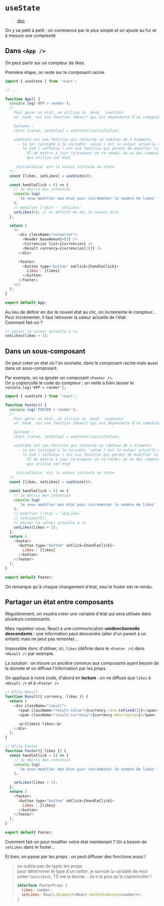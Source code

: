 # `useState`

> [doc](https://react.dev/reference/react/useState)

On y va petit à petit : on commence par le plus simple et on ajoute au fur et à mesure une complexité

## Dans `<App />`

On peut partir sur un compteur de _likes_.

Première étape, on reste sur le composant racine

```js
import { useState } from 'react';

// ...

function App() {
  console.log('APP > render');
  /*
    Pour gérer un état, on utilise le _Hook_ `useState`
    un _hook_ est une fonction (React) qui est dépendante d'un composant

    Syntaxe :
    const [value, setValue] = useState(initialValue);

    useState est une fonction qui retourne un tableau de 2 éléments
      - le 1er (assigné à la variable `value`) est la valeur actuelle du state
      - le 2nd (`setValue`) est une fonction qui permet de modifier la valeur
          ET de mettre à jour (provoquer un re-rendu) du ou des composants
          qui utilise cet état
  
    `initialValue` est la valeur initiale du state
  */
  const [likes, setLikes] = useState(0);

  const handleClick = () => {
    // Je décris mon intention
    console.log(
      'Je veux modifier mon état pour incrémenter le nombre de likes'
    );
    // modifier l'état → `setLikes`
    setLikes(5); // on définit en dur le nouvel état
  };

  return (
    <>
      <div className="converter">
        <Header baseAmount={1} />
        <Currencies list={currencies} />
        <Result currency={currencies[16]} />
      </div>

      <footer>
        <button type="button" onClick={handleClick}>
          Likes : {likes}
        </button>
      </footer>
    </>
  );
}

export default App;
```

Au lieu de définir en dur le nouvel état au clic, on incrémente le compteur…  
Pour incrémenter, il faut retrouver la valeur actuelle de l'état.  
Comment fait-on ?

```js
// passer la valeur actuelle à +1
setLikes(likes + 1);
```

## Dans un sous-composant

On peut créer un état où l'on souhaite, dans le composant racine mais aussi dans
un sous-composant.

Par exemple, on va ajouter un composant `<Footer />`.  
On y copie/colle le code du compteur ; on veille à bien laisser le `console.log('APP > render');`

```js
import { useState } from 'react';

function Footer() {
  console.log('FOOTER > render');
  /*
    Pour gérer un état, on utilise le _Hook_ `useState`
    un _hook_ est une fonction (React) qui est dépendante d'un composant

    Syntaxe :
    const [value, setValue] = useState(initialValue);

    useState est une fonction qui retourne un tableau de 2 éléments
      - le 1er (assigné à la variable `value`) est la valeur actuelle du state
      - le 2nd (`setValue`) est une fonction qui permet de modifier la valeur
          ET de mettre à jour (provoquer un re-rendu) du ou des composants
          qui utilise cet état
  
    `initialValue` est la valeur initiale du state
  */
  const [likes, setLikes] = useState(0);

  const handleClick = () => {
    // Je décris mon intention
    console.log(
      'Je veux modifier mon état pour incrémenter le nombre de likes'
    );
    // modifier l'état → `setLikes`
    // setLikes(5);
    // passer la valeur actuelle à +1
    setLikes(likes + 1);
  };
  return (
    <footer>
      <button type="button" onClick={handleClick}>
        Likes : {likes}
      </button>
    </footer>
  );
}

export default Footer;
```

On remarque qu'à chaque changement d'état, seul le footer est re-rendu.

## Partager un état entre composants

Régulièrement, on voudra créer une variable d'état qui sera utilisée dans plusieurs composants.

Mais rappelez-vous, React a une communication **unidirectionnelle descendante** :
une information peut descendre (aller d'un parent à un enfant) mais ne peut pas remonter…

Impossible donc d'utiliser, ici, `likes` (définie dans le `<Footer />`) dans `<Result />` par exemple.

La solution : on trouve un ancêtre commun aux composants ayant besoin de la donnée et on diffuse
l'information par les _props_.

On applique à notre code, d'abord en **lecture** : on ne diffuse que `likes` à `<Result />` et à `<Footer />`

```js
// @file Result
function Result({ currency, likes }) {
  return (
    <div className="result">
      <span className="result-value">{currency.rate.toFixed(2)}</span>
      <span className="result-currency">{currency.description}</span>

      <p>{likes} likes</p>
    </div>
  );
}

// @file Footer
function Footer({ likes }) {
  const handleClick = () => {
    // Je décris mon intention
    console.log(
      'Je veux modifier mon état pour incrémenter le nombre de likes'
    );

    setLikes(likes + 1);
  };
  return (
    <footer>
      <button type="button" onClick={handleClick}>
        Likes : {likes}
      </button>
    </footer>
  );
}

export default Footer;
```

Comment fait-on pour modifier notre état maintenant ? On a besoin de `setLikes` dans le footer…

Et bien, on passe par les _props_ : on peut diffuser des fonctions aussi !

> on oublie pas de typer les props  
> pour déterminer le type d'un _setter_,
> je survole la variable de mon _setter_ (`setLikes`),
> TS me la donne… Je n'ai plus qu'à copier/coller !
>
> ```js
> interface FooterProps {
>   likes: number;
>   setLikes: React.Dispatch<React.SetStateAction<number>>;
> }
> ```
